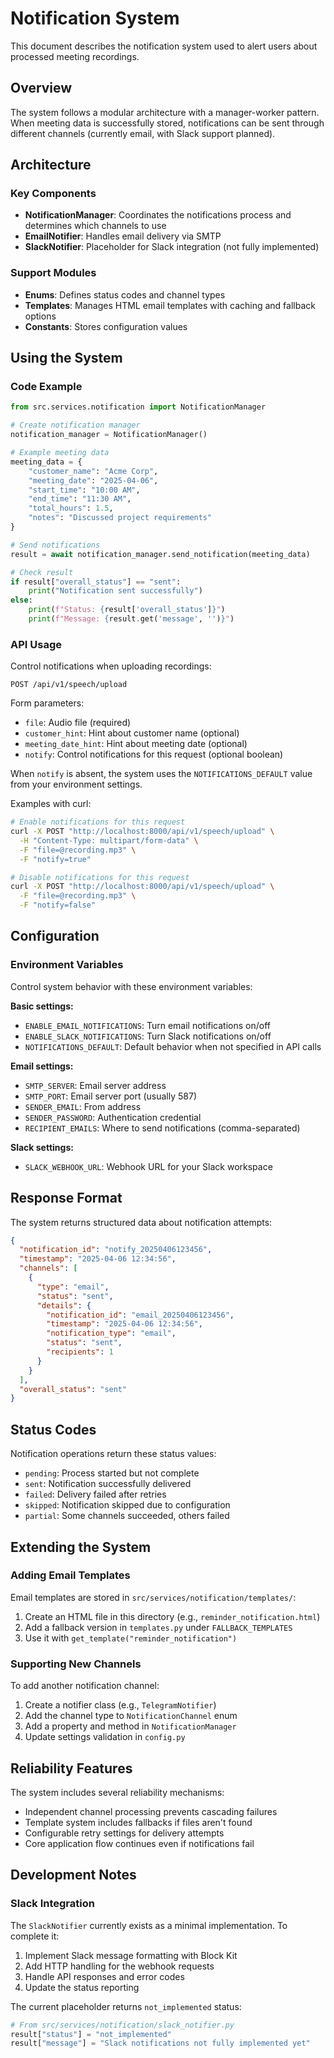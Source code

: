 # Notification System

This document describes the notification system used to alert users about processed meeting recordings.

## Overview

The system follows a modular architecture with a manager-worker pattern. When meeting data is successfully stored, notifications can be sent through different channels (currently email, with Slack support planned).

## Architecture

### Key Components

- **NotificationManager**: Coordinates the notifications process and determines which channels to use
- **EmailNotifier**: Handles email delivery via SMTP
- **SlackNotifier**: Placeholder for Slack integration (not fully implemented)

### Support Modules

- **Enums**: Defines status codes and channel types
- **Templates**: Manages HTML email templates with caching and fallback options
- **Constants**: Stores configuration values

## Using the System

### Code Example

```python
from src.services.notification import NotificationManager

# Create notification manager
notification_manager = NotificationManager()

# Example meeting data
meeting_data = {
    "customer_name": "Acme Corp",
    "meeting_date": "2025-04-06",
    "start_time": "10:00 AM",
    "end_time": "11:30 AM",
    "total_hours": 1.5,
    "notes": "Discussed project requirements"
}

# Send notifications
result = await notification_manager.send_notification(meeting_data)

# Check result
if result["overall_status"] == "sent":
    print("Notification sent successfully")
else:
    print(f"Status: {result['overall_status']}")
    print(f"Message: {result.get('message', '')}")
```

### API Usage

Control notifications when uploading recordings:

```
POST /api/v1/speech/upload
```

Form parameters:
- `file`: Audio file (required)
- `customer_hint`: Hint about customer name (optional)
- `meeting_date_hint`: Hint about meeting date (optional)
- `notify`: Control notifications for this request (optional boolean)

When `notify` is absent, the system uses the `NOTIFICATIONS_DEFAULT` value from your environment settings.

Examples with curl:
```bash
# Enable notifications for this request
curl -X POST "http://localhost:8000/api/v1/speech/upload" \
  -H "Content-Type: multipart/form-data" \
  -F "file=@recording.mp3" \
  -F "notify=true"

# Disable notifications for this request
curl -X POST "http://localhost:8000/api/v1/speech/upload" \
  -F "file=@recording.mp3" \
  -F "notify=false"
```

## Configuration

### Environment Variables

Control system behavior with these environment variables:

**Basic settings:**
- `ENABLE_EMAIL_NOTIFICATIONS`: Turn email notifications on/off
- `ENABLE_SLACK_NOTIFICATIONS`: Turn Slack notifications on/off
- `NOTIFICATIONS_DEFAULT`: Default behavior when not specified in API calls

**Email settings:**
- `SMTP_SERVER`: Email server address
- `SMTP_PORT`: Email server port (usually 587)
- `SENDER_EMAIL`: From address
- `SENDER_PASSWORD`: Authentication credential
- `RECIPIENT_EMAILS`: Where to send notifications (comma-separated)

**Slack settings:**
- `SLACK_WEBHOOK_URL`: Webhook URL for your Slack workspace

## Response Format

The system returns structured data about notification attempts:

```json
{
  "notification_id": "notify_20250406123456",
  "timestamp": "2025-04-06 12:34:56",
  "channels": [
    {
      "type": "email",
      "status": "sent",
      "details": {
        "notification_id": "email_20250406123456",
        "timestamp": "2025-04-06 12:34:56",
        "notification_type": "email",
        "status": "sent",
        "recipients": 1
      }
    }
  ],
  "overall_status": "sent"
}
```

## Status Codes

Notification operations return these status values:

- `pending`: Process started but not complete
- `sent`: Notification successfully delivered
- `failed`: Delivery failed after retries
- `skipped`: Notification skipped due to configuration
- `partial`: Some channels succeeded, others failed

## Extending the System

### Adding Email Templates

Email templates are stored in `src/services/notification/templates/`:

1. Create an HTML file in this directory (e.g., `reminder_notification.html`)
2. Add a fallback version in `templates.py` under `FALLBACK_TEMPLATES`
3. Use it with `get_template("reminder_notification")`

### Supporting New Channels

To add another notification channel:

1. Create a notifier class (e.g., `TelegramNotifier`)
2. Add the channel type to `NotificationChannel` enum
3. Add a property and method in `NotificationManager`
4. Update settings validation in `config.py`

## Reliability Features

The system includes several reliability mechanisms:

- Independent channel processing prevents cascading failures
- Template system includes fallbacks if files aren't found
- Configurable retry settings for delivery attempts
- Core application flow continues even if notifications fail

## Development Notes

### Slack Integration

The `SlackNotifier` currently exists as a minimal implementation. To complete it:

1. Implement Slack message formatting with Block Kit
2. Add HTTP handling for the webhook requests
3. Handle API responses and error codes
4. Update the status reporting

The current placeholder returns `not_implemented` status:

```python
# From src/services/notification/slack_notifier.py
result["status"] = "not_implemented"
result["message"] = "Slack notifications not fully implemented yet"
```